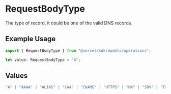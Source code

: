 # RequestBodyType

The type of record, it could be one of the valid DNS records.

## Example Usage

```typescript
import { RequestBodyType } from "@vercel/sdk/models/operations";

let value: RequestBodyType = "A";
```

## Values

```typescript
"A" | "AAAA" | "ALIAS" | "CAA" | "CNAME" | "HTTPS" | "MX" | "SRV" | "TXT" | "NS"
```